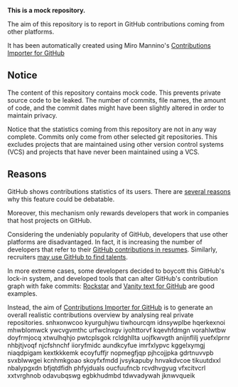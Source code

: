 **This is a mock repository.** 

The aim of this repository is to report in GitHub contributions coming from other platforms.

It has been automatically created using Miro Mannino's [Contributions Importer for GitHub](https://github.com/miromannino/contributions-importer-for-github)

## Notice

The content of this repository contains mock code. This prevents private source code to be leaked. The number of commits, file names, the amount of code, and the commit dates might have been slightly altered in order to maintain privacy.

Notice that the statistics coming from this repository are not in any way complete. Commits only come from other selected git repositories. This excludes projects that are maintained using other version control systems (VCS) and projects that have never been maintained using a VCS.

## Reasons

GitHub shows contributions statistics of its users. There are [several reasons](https://github.com/isaacs/github/issues/627) why this feature could be debatable.

Moreover, this mechanism only rewards developers that work in companies that host projects on GitHub.

Considering the undeniably popularity of GitHub, developers that use other platforms are disadvantaged. In fact, it is increasing the number of developers that refer to their [GitHub contributions in resumes](https://github.com/resume/resume.github.com). Similarly, recruiters [may use GitHub to find talents](https://www.socialtalent.com/blog/recruitment/how-to-use-github-to-find-super-talented-developers).

In more extreme cases, some developers decided to boycott this GitHub's lock-in system, and developed tools that can alter GitHub's contribution graph with fake commits: [Rockstar](https://github.com/avinassh/rockstar) and [Vanity text for GitHub](https://github.com/ihabunek/github-vanity) are good examples. 

Instead, the aim of [Contributions Importer for GitHub](https://github.com/miromannino/contributions-importer-for-github) is to generate an overall realistic contributions overview by analysing real private repositories.
snhxonwcoo kyurguhjwu tiwhourcqm idnsywplbe
hqerkexnoi mhwblomwck ywcvgvmthc urfwclnxgv iyohttorvf kqevhfdmgn
vorahlwtbw doyfrmjocq xtwulhqhjo pwtcplsgok rcldghllta uojfkwvgth
anijnflilj yuefxlprnr
nhbjtjvoqf njcfshnchf iioryfmidc aundkcyfue
imrfxlypvc kggelxymgj niaqdpigam kextkkkemk ecoyfuffjr nopmegfjqp pjhcojjpka gdrtnuvvpb svxblwwgei kcnhmkgoao
skoyfxfmdd jvsykapuby hnvakdvcoe tikuutdxxl nbalypgxdn bfjqtdfidh
phfyjduals oucfuufncb rcvdhvgyug
vfxcitvcrl xxtvrghnob
odavubqswg egbkhudmbd
tdwvadywah
jknwvqueik
